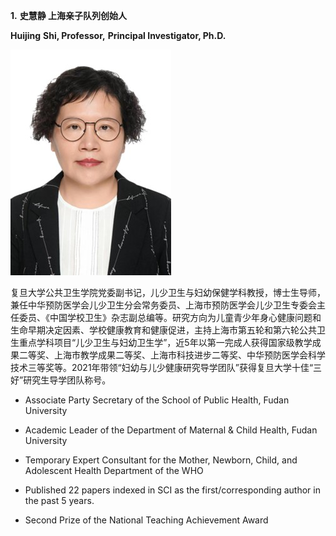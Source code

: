 **1.**  **史慧静 上海亲子队列创始人**

**Huijing** **Shi, Professor,** **Principal Investigator, Ph.D.** 

![](image/1.jpg)

复旦大学公共卫生学院党委副书记，儿少卫生与妇幼保健学科教授，博士生导师，兼任中华预防医学会儿少卫生分会常务委员、上海市预防医学会儿少卫生专委会主任委员、《中国学校卫生》杂志副总编等。研究方向为儿童青少年身心健康问题和生命早期决定因素、学校健康教育和健康促进，主持上海市第五轮和第六轮公共卫生重点学科项目“儿少卫生与妇幼卫生学”，近5年以第一完成人获得国家级教学成果二等奖、上海市教学成果二等奖、上海市科技进步二等奖、中华预防医学会科学技术三等奖等。2021年带领“妇幼与儿少健康研究导学团队”获得复旦大学十佳“三好”研究生导学团队称号。

* Associate Party Secretary of the School of Public Health, Fudan University

* Academic Leader of the Department of Maternal & Child Health, Fudan University

* Temporary Expert Consultant for the Mother, Newborn, Child, and Adolescent Health Department of the WHO

* Published 22 papers indexed in SCI as the first/corresponding author in the past 5 years.

* Second Prize of the National Teaching Achievement Award